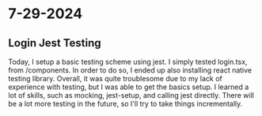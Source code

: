 # 7-29-2024
## Login Jest Testing
Today, I setup a basic testing scheme using jest. I simply tested login.tsx, from /components. In order to do so, I ended up also installing react native testing library. Overall, it was quite troublesome due to my lack of experience with testing, but I was able to get the basics setup. I learned a lot of skills, such as mocking, jest-setup, and calling jest directly. There will be a lot more testing in the future, so I'll try to take things incrementally.